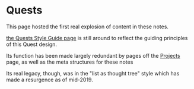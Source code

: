 # Quests

This page hosted the first real explosion of content in these notes.

[the Quests Style Guide page](13ff3791-e256-443b-9b76-6ce1a594c7a8.md) is still around to reflect the guiding principles of this Quest design.

Its function has been made largely redundant by pages off the [Projects](8509d6ba-3cdd-418a-82ea-94cc044b6aef.md) page, as well as the meta structures for these notes

Its real legacy, though, was in the "list as thought tree" style which has made a resurgence as of mid-2019.
